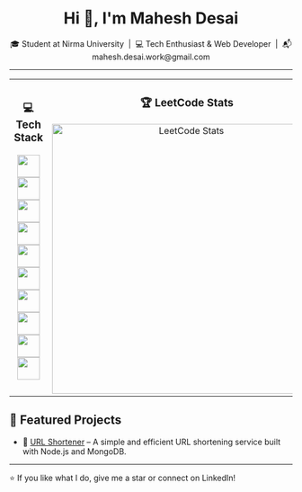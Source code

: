 <h1 align="center">Hi 👋, I'm Mahesh Desai</h1>

<p align="center">
  🎓 Student at Nirma University &nbsp;|&nbsp; 💻 Tech Enthusiast & Web Developer &nbsp;|&nbsp; 📬 mahesh.desai.work@gmail.com
</p>


---

<table align="center">
  <tr>
    <!-- Tech Stack Section -->
    <td align="center" width="350px">
      <h3>💻 Tech Stack</h3>
      <p align="center">
        <img src="https://skillicons.dev/icons?i=cpp" width="40" />
        <img src="https://skillicons.dev/icons?i=python" width="40" />
        <img src="https://skillicons.dev/icons?i=java" width="40" />
        <img src="https://skillicons.dev/icons?i=react" width="40" />
        <br>
        <img src="https://skillicons.dev/icons?i=nodejs" width="40" />
        <img src="https://skillicons.dev/icons?i=html" width="40" />
        <img src="https://skillicons.dev/icons?i=css" width="40" />
        <img src="https://skillicons.dev/icons?i=js" width="40" />
        <br>
        <img src="https://skillicons.dev/icons?i=mongodb" width="40" />
        <img src="https://skillicons.dev/icons?i=mysql" width="40" />
      </p>
    </td>
    <!-- LeetCode Card Section -->
    <td align="center" width="400px">
      <h3>🏆 LeetCode Stats</h3>
      <img 
        src="https://leetcard.jacoblin.cool/mahesh_desai?theme=dark&font=baloo" 
        alt="LeetCode Stats" 
        width="480px"
      />
    </td>
  </tr>
</table>

## 🚀 Featured Projects

- 🔗 [URL Shortener](https://github.com/mahesh-desai-10/url-shortner.git) – A simple and efficient URL shortening service built with Node.js and MongoDB.

---

⭐️ If you like what I do, give me a star or connect on LinkedIn!

